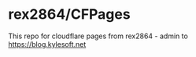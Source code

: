 # rex2864/CFPages

This repo for cloudflare pages from rex2864 - admin to https://blog.kylesoft.net
